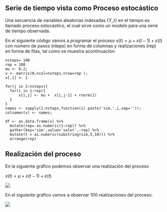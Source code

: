 Serie de tiempo vista como Proceso estocástico
----------------------------------------------

Una secuencia de variables aleatorias indexadas {Y\_t} en el tiempo es
llamado proceso estocástico, el cual sirve como un modelo para una serie
de tiempo observada.

En el siguiente código vamos a programar el proceso
*x*(*t*) = *μ* + *x*(*t* − 1) + *ε*(*t*) con número de pasos (nteps) en
forma de columnas y realizaciones (rep) en forma de filas, tal como se
muestra acontinuación:

    nsteps= 100
    rep = 100
    mu <- 0.2;
    x <- matrix(0,ncol=nsteps,nrow=rep );
    x[,1] <- 1

    for(j in 2:nsteps){
      for(i in 1:rep){
          x[i,j] <- mu +  x[i,j-1] + rnorm(1)
      }
    }
    names <- sapply(1:nsteps,function(i) paste('sim.',i,sep=''));
    colnames(x) <- names;

    df <- as.data.frame(x) %>% 
      mutate(rep= as.numeric(1:rep)) %>%
      gather(key='sim',value='valor',-rep) %>%
      mutate(t = as.numeric(substring(sim,5,10))) %>%
      arrange(rep)

Realización del proceso
-----------------------

En la siguiente gráfico podemos observar una realización del proceso

*x*(*t*) = *μ* + *x*(*t* − 1) + *ε*(*t*)

![](figures/figure-markdown_strict/plot1-1.png)

En el siguiente gráfico vamos a observar 100 realizaciones del proceso.

![](figures/figure-markdown_strict/plot2-1.png)
